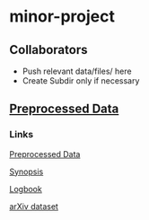 # minor-project

## Collaborators 
- Push relevant data/files/ here
- Create Subdir only if necessary


## [Preprocessed Data](https://www.dropbox.com/s/ta5z9ec3rc8bju8/preprocessed.zip?dl=0)



### Links

[Preprocessed Data](https://www.dropbox.com/s/ta5z9ec3rc8bju8/preprocessed.zip)

[Synopsis](https://docs.google.com/document/d/1tt11B7oxWvUkr2FfJ9_snAsegHc7UakL93twHUN_psg/edit)

[Logbook](https://docs.google.com/document/d/1hS7pk1Np66ZOPg6i9jZLw3v2hMiAzCPUJ5NlzV8k3ds/edit)

[arXiv dataset](https://www.kaggle.com/Cornell-University/arxiv)